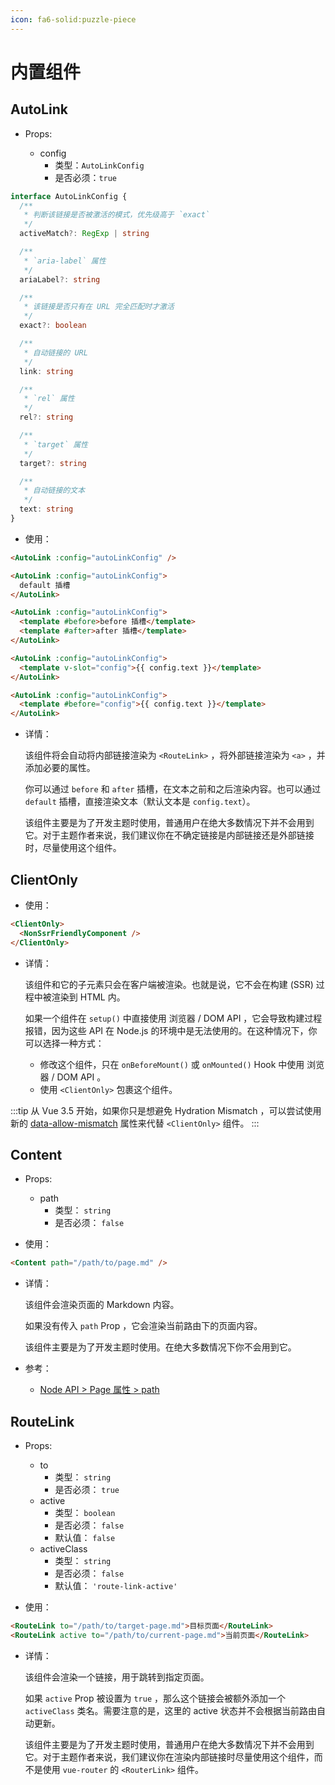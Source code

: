 ```yaml
---
icon: fa6-solid:puzzle-piece
---
```


# 内置组件

## AutoLink

- Props:

  - config
    - 类型：`AutoLinkConfig`
    - 是否必须：`true`

```ts
interface AutoLinkConfig {
  /**
   * 判断该链接是否被激活的模式，优先级高于 `exact`
   */
  activeMatch?: RegExp | string

  /**
   * `aria-label` 属性
   */
  ariaLabel?: string

  /**
   * 该链接是否只有在 URL 完全匹配时才激活
   */
  exact?: boolean

  /**
   * 自动链接的 URL
   */
  link: string

  /**
   * `rel` 属性
   */
  rel?: string

  /**
   * `target` 属性
   */
  target?: string

  /**
   * 自动链接的文本
   */
  text: string
}
```

- 使用：

```md
<AutoLink :config="autoLinkConfig" />

<AutoLink :config="autoLinkConfig">
  default 插槽
</AutoLink>

<AutoLink :config="autoLinkConfig">
  <template #before>before 插槽</template>
  <template #after>after 插槽</template>
</AutoLink>

<AutoLink :config="autoLinkConfig">
  <template v-slot="config">{{ config.text }}</template>
</AutoLink>

<AutoLink :config="autoLinkConfig">
  <template #before="config">{{ config.text }}</template>
</AutoLink>
```

- 详情：

  该组件将会自动将内部链接渲染为 `<RouteLink>` ，将外部链接渲染为 `<a>` ，并添加必要的属性。

  你可以通过 `before` 和 `after` 插槽，在文本之前和之后渲染内容。也可以通过 `default` 插槽，直接渲染文本（默认文本是 `config.text`）。

  该组件主要是为了开发主题时使用，普通用户在绝大多数情况下并不会用到它。对于主题作者来说，我们建议你在不确定链接是内部链接还是外部链接时，尽量使用这个组件。

## ClientOnly

- 使用：

```md
<ClientOnly>
  <NonSsrFriendlyComponent />
</ClientOnly>
```

- 详情：

  该组件和它的子元素只会在客户端被渲染。也就是说，它不会在构建 (SSR) 过程中被渲染到 HTML 内。

  如果一个组件在 `setup()` 中直接使用 浏览器 / DOM API ，它会导致构建过程报错，因为这些 API 在 Node.js 的环境中是无法使用的。在这种情况下，你可以选择一种方式：

  - 修改这个组件，只在 `onBeforeMount()` 或 `onMounted()` Hook 中使用 浏览器 / DOM API 。
  - 使用 `<ClientOnly>` 包裹这个组件。

:::tip
从 Vue 3.5 开始，如果你只是想避免 Hydration Mismatch ，可以尝试使用新的 [data-allow-mismatch](https://blog.vuejs.org/posts/vue-3-5#data-allow-mismatch) 属性来代替 `<ClientOnly>` 组件。
:::

## Content

- Props:

  - path
    - 类型： `string`
    - 是否必须： `false`

- 使用：

```md
<Content path="/path/to/page.md" />
```

- 详情：

  该组件会渲染页面的 Markdown 内容。

  如果没有传入 `path` Prop ，它会渲染当前路由下的页面内容。

  该组件主要是为了开发主题时使用。在绝大多数情况下你不会用到它。

- 参考：
  - [Node API > Page 属性 > path](./node-api.md#path)

## RouteLink

- Props:

  - to
    - 类型： `string`
    - 是否必须： `true`
  - active
    - 类型： `boolean`
    - 是否必须： `false`
    - 默认值： `false`
  - activeClass
    - 类型： `string`
    - 是否必须： `false`
    - 默认值： `'route-link-active'`

- 使用：

```md
<RouteLink to="/path/to/target-page.md">目标页面</RouteLink>
<RouteLink active to="/path/to/current-page.md">当前页面</RouteLink>
```

- 详情：

  该组件会渲染一个链接，用于跳转到指定页面。

  如果 `active` Prop 被设置为 `true` ，那么这个链接会被额外添加一个 `activeClass` 类名。需要注意的是，这里的 active 状态并不会根据当前路由自动更新。

  该组件主要是为了开发主题时使用，普通用户在绝大多数情况下并不会用到它。对于主题作者来说，我们建议你在渲染内部链接时尽量使用这个组件，而不是使用 `vue-router` 的 `<RouterLink>` 组件。
